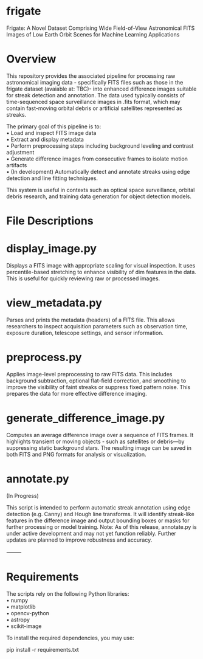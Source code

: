 # frigate
Frigate: A Novel Dataset Comprising Wide Field-of-View Astronomical FITS Images of Low Earth Orbit Scenes for Machine Learning Applications

# Overview

This repository provides the associated pipeline for processing raw astronomical imaging data - specifically FITS files such as those in the frigate dataset (avaiable at: TBC)- into enhanced difference images suitable for streak detection and annotation. The data used typically consists of time-sequenced space surveillance images in .fits format, which may contain fast-moving orbital debris or artificial satellites represented as streaks.

The primary goal of this pipeline is to:  
	•	Load and inspect FITS image data  
	•	Extract and display metadata  
	•	Perform preprocessing steps including background leveling and contrast adjustment  
	•	Generate difference images from consecutive frames to isolate motion artifacts  
	•	(In development) Automatically detect and annotate streaks using edge detection and line fitting techniques.  

This system is useful in contexts such as optical space surveillance, orbital debris research, and training data generation for object detection models.

# File Descriptions

# display_image.py

Displays a FITS image with appropriate scaling for visual inspection. It uses percentile-based stretching to enhance visibility of dim features in the data. This is useful for quickly reviewing raw or processed images.

# view_metadata.py

Parses and prints the metadata (headers) of a FITS file. This allows researchers to inspect acquisition parameters such as observation time, exposure duration, telescope settings, and sensor information.

# preprocess.py

Applies image-level preprocessing to raw FITS data. This includes background subtraction, optional flat-field correction, and smoothing to improve the visibility of faint streaks or suppress fixed pattern noise. This prepares the data for more effective difference imaging.

# generate_difference_image.py

Computes an average difference image over a sequence of FITS frames. It highlights transient or moving objects - such as satellites or debris—by suppressing static background stars. The resulting image can be saved in both FITS and PNG formats for analysis or visualization.

# annotate.py

(In Progress)

This script is intended to perform automatic streak annotation using edge detection (e.g. Canny) and Hough line transforms. It will identify streak-like features in the difference image and output bounding boxes or masks for further processing or model training.
Note: As of this release, annotate.py is under active development and may not yet function reliably. Further updates are planned to improve robustness and accuracy.

⸻

# Requirements

The scripts rely on the following Python libraries:   
	•	numpy  
	•	matplotlib  
	•	opencv-python  
	•	astropy  
	•	scikit-image  

To install the required dependencies, you may use:

pip install -r requirements.txt
